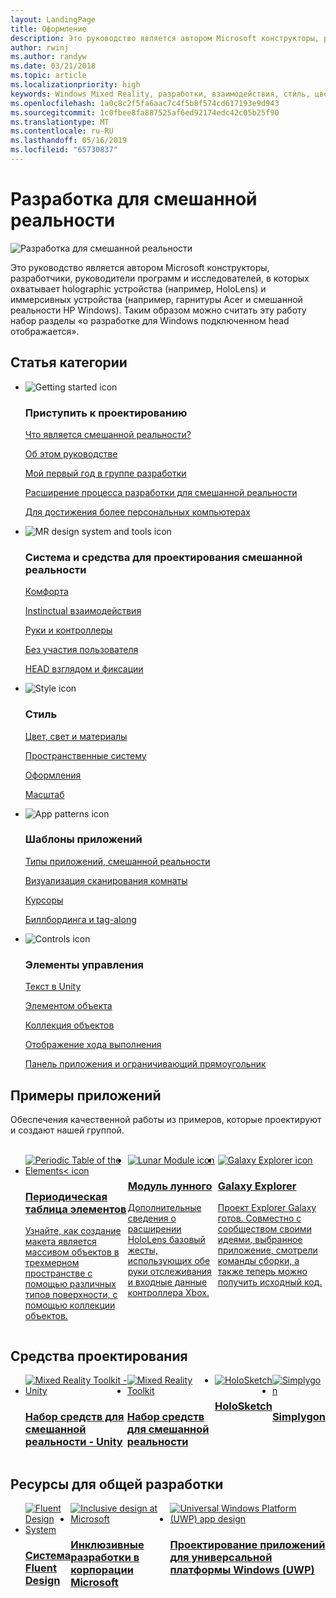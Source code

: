 ```yaml
---
layout: LandingPage
title: Оформление
description: Это руководство является автором Microsoft конструкторы, разработчики, руководители программ и исследователей, в которых охватывает holographic устройства (например, HoloLens) и иммерсивных устройства (например, гарнитуры Acer и смешанной реальности HP Windows). Таким образом можно считать эту работу набор разделы «о разработке для Windows подключенном head отображается».
author: rwinj
ms.author: randyw
ms.date: 03/21/2018
ms.topic: article
ms.localizationpriority: high
keywords: Windows Mixed Reality, разработки, взаимодействия, стиль, цвет, шаблоны приложений, элементы управления, примеры приложений, смешанной реальности средств, MRTK
ms.openlocfilehash: 1a0c8c2f5fa6aac7c4f5b8f574cd617193e9d943
ms.sourcegitcommit: 1c0fbee8fa887525af6ed92174edc42c05b25f90
ms.translationtype: MT
ms.contentlocale: ru-RU
ms.lasthandoff: 05/16/2019
ms.locfileid: "65730837"
---
```

# <a name="design-for-mixed-reality"></a>Разработка для смешанной реальности

![Разработка для смешанной реальности](images/Bicycle-Leschi10.gif)

Это руководство является автором Microsoft конструкторы, разработчики, руководители программ и исследователей, в которых охватывает holographic устройства (например, HoloLens) и иммерсивных устройства (например, гарнитуры Acer и смешанной реальности HP Windows). Таким образом можно считать эту работу набор разделы «о разработке для Windows подключенном head отображается».

## <a name="article-categories"></a>Статья категории

<ul class="panelContent cardsF">
    <li>
        <div class="cardSize">
            <div class="cardPadding">
                <div class="card">
                    <div class="cardImageOuter">
                        <div class="cardImage">
                            <img src="images/GetStartedIcon.png" alt="Getting started icon">
                        </div>
                    </div>
                    <div class="cardText">
                        <h3>Приступить к проектированию</h3>
                        <p>
                            <a href="mixed-reality.md">Что является смешанной реальности?</a>
                        </p>
                        <p>
                            <a href="about-this-design-guidance.md">Об этом руководстве</a>
                        </p>
                        <p>
                            <a href="case-study-my-first-year-on-the-hololens-design-team.md">Мой первый год в группе разработки</a>
                        </p>
                        <p>
                            <a href="case-study-expanding-the-design-process-for-mixed-reality.md">Расширение процесса разработки для смешанной реальности</a>
                        </p>
                        <p>
                            <a href="case-study-the-pursuit-of-more-personal-computing.md">Для достижения более персональных компьютерах</a>
                        </p>
                    </div>
                </div>
            </div>
        </div>
    </li>
    <li>
        <div class="cardSize">
            <div class="cardPadding">
                <div class="card">
                    <div class="cardImageOuter">
                        <div class="cardImage">
                            <img src="images/Interaction_Icon_120x130.png" alt="MR design system and tools icon">
                        </div>
                    </div>
                    <div class="cardText">
                        <h3>Система и средства для проектирования смешанной реальности</h3>
                        <p>
                            <a href="comfort.md">Комфорта</a>
                        </p>
            <p>
                            <a href="interaction-fundamentals.md">Instinctual взаимодействия</a>
                        </p>
                        <p>
                            <a href="hands-and-tools.md">Руки и контроллеры</a>
                        </p>
                        <p>
                            <a href="hands-free.md">Без участия пользователя</a>
                        </p>
                         <p>
                            <a href="gaze-and-commit.md">HEAD взглядом и фиксации</a>
                        </p>
                    </div>
                </div>
            </div>
        </div>
    </li>
    <li>
        <div class="cardSize">
            <div class="cardPadding">
                <div class="card">
                    <div class="cardImageOuter">
                        <div class="cardImage">
                            <img src="images/Style_Icon_120x130.png" alt="Style icon">
                        </div>
                    </div>
                    <div class="cardText">
                        <h3>Стиль</h3>
                        <p>
                            <a href="color,-light-and-materials.md">Цвет, свет и материалы</a>
                        </p>
                         <p>
                            <a href="spatial-sound-design.md">Пространственные систему</a>
                        </p>
                        <p>
                            <a href="typography.md">Оформления</a>
                        </p>
                        <p>
                            <a href="scale.md">Масштаб</a>
                        </p>                      
                    </div>
                </div>
            </div>
        </div>
    </li>
    <li>
        <div class="cardSize">
            <div class="cardPadding">
                <div class="card">
                    <div class="cardImageOuter">
                        <div class="cardImage">
                            <img src="images/App_patterns_Icon_120x130.png" alt="App patterns icon">
                        </div>
                    </div>
                    <div class="cardText">
                        <h3>Шаблоны приложений</h3>
                        <p>
                            <a href="types-of-mixed-reality-apps.md">Типы приложений, смешанной реальности</a>
                        </p>
                        <p>
                            <a href="room-scan-visualization.md">Визуализация сканирования комнаты</a>
                        </p>
                        <p>
                            <a href="cursors.md">Курсоры</a>
                        </p>
                        <p>
                            <a href="billboarding-and-tag-along.md">Биллбординга и tag-along</a>
                        </p>
                    </div>
                </div>
            </div>
        </div>
    </li>
    <li>
        <div class="cardSize">
            <div class="cardPadding">
                <div class="card">
                    <div class="cardImageOuter">
                        <div class="cardImage">
                            <img src="images/Controls_Icon_120x130.png" alt="Controls icon">
                        </div>
                    </div>
                    <div class="cardText">
                        <h3>Элементы управления</h3>
                        <p>
                            <a href="text-in-unity.md">Текст в Unity</a>
                        </p>
                        <p>
                            <a href="interactable-object.md">Элементом объекта</a>
                        </p>
                        <p>
                            <a href="object-collection.md">Коллекция объектов</a>
                        </p>
                        <p>
                            <a href="progress.md">Отображение хода выполнения</a>
                        </p>
                        <p>
                            <a href="app-bar-and-bounding-box.md">Панель приложения и ограничивающий прямоугольник</a>
                        </p>
                    </div>
                </div>
            </div>
        </div>
    </li>    
</ul>


## <a name="sample-apps"></a>Примеры приложений

Обеспечения качественной работы из примеров, которые проектируют и создают нашей группой.

<br>
<ul id="cardtypes-W" class="cardsW panelContent" style="display: flex; margin-top: 0px;">
    <li>
        <a href="periodic-table-of-the-elements.md" title="Периодическая таблица элементов" data-linktype="absolute-path">
            <div class="cardSize">
                <div class="cardPadding">
                    <div class="card">
                        <div class="cardImageOuter">
                            <div class="cardImage">
                                <img src="images/periodictableofelementsapp-tile.jpg" alt="Periodic Table of the Elements< icon">
                            </div>
                        </div>
                        <div class="cardText">
                            <h3>Периодическая таблица элементов</h3>
                            <p>Узнайте, как создание макета является массивом объектов в трехмерном пространстве с помощью различных типов поверхности, с помощью коллекции объектов.</p>
                        </div>
                    </div>
                </div>
            </div>
        </a>        
    </li>
    <li>
        <a href="lunar-module.md" title="Модуль лунного" data-linktype="absolute-path">
            <div class="cardSize">
                <div class="cardPadding">
                    <div class="card">
                        <div class="cardImageOuter">
                            <div class="cardImage">
                                <img src="images/lunar-module-tile.png" alt="Lunar Module icon">
                            </div>
                        </div>
                        <div class="cardText">
                            <h3>Модуль лунного</h3>
                            <p>Дополнительные сведения о расширении HoloLens базовый жесты, использующих обе руки отслеживания и входные данные контроллера Xbox.</p>
                        </div>
                    </div>
                </div>
            </div>
        </a>
    </li>
    <li>
        <a href="galaxy-explorer.md" title="Galaxy Explorer" data-linktype="absolute-path">
            <div class="cardSize">
                <div class="cardPadding">
                    <div class="card">
                        <div class="cardImageOuter">
                            <div class="cardImage">
                                <img src="images/galaxyexplorer-tile.jpg" alt="Galaxy Explorer icon">
                            </div>
                        </div>
                        <div class="cardText">
                            <h3>Galaxy Explorer</h3>
                            <p>Проект Explorer Galaxy готов. Совместно с сообществом своими идеями, выбранное приложение, смотрели команды сборки, а также теперь можно получить исходный код.</p>
                        </div>
                    </div>
                </div>
            </div>
        </a>
    </li>
</ul>



## <a name="design-tools"></a>Средства проектирования


<ul id="cardtypes-D" class="cardsD panelContent" style="display: flex; margin-top: 0px;">
    <li>
    <a href="https://github.com/Microsoft/MixedRealityToolkit-Unity" title="Набор средств для смешанной реальности - Unity" data-linktype="absolute-path">
        <div class="cardSize">
            <div class="cardPadding">
                <div class="card">
                    <div class="cardImageOuter">
                        <div class="cardImage">
                            <img src="images/MRTKandUnity.png" alt="Mixed Reality Toolkit - Unity">
                        </div>
                    </div>                    
            <div class="cardText">
                        <h3>Набор средств для смешанной реальности - Unity</h3>
                        <p> </p>
                    </div>
                </div>
            </div>
        </div>
      </a>  
    </li>
    <li>
    <a href="https://github.com/Microsoft/MixedRealityToolkit" title="Набор средств для смешанной реальности" data-linktype="absolute-path">
        <div class="cardSize">
            <div class="cardPadding">
                <div class="card">
                    <div class="cardImageOuter">
                        <div class="cardImage">
                            <img src="images/MRTK.png" alt="Mixed Reality Toolkit">
                        </div>
                    </div>                    
            <div class="cardText">
                        <h3>Набор средств для смешанной реальности</h3>
                        <p> </p>
                    </div>
                </div>
            </div>
        </div>
      </a>  
    </li>   
        <li>
    <a href="case-study-building-holosketch,-a-spatial-layout-and-ux-sketching-app-for-hololens.md" title="HoloSketch" data-linktype="absolute-path">
        <div class="cardSize">
            <div class="cardPadding">
                <div class="card">
                    <div class="cardImageOuter">
                        <div class="cardImage">
                            <img src="images/HoloSketch.png" alt="HoloSketch">
                        </div>
                    </div>                    
            <div class="cardText">
                        <h3>HoloSketch</h3>
                        <p> </p>
                    </div>
                </div>
            </div>
        </div>
      </a>  
    </li>   
            <li>
    <a href="https://www.simplygon.com" title="Simplygon" data-linktype="absolute-path">
        <div class="cardSize">
            <div class="cardPadding">
                <div class="card">
                    <div class="cardImageOuter">
                        <div class="cardImage">
                            <img src="images/Simplygon.png" alt="Simplygon">
                        </div>
                    </div>                    
            <div class="cardText">
                        <h3>Simplygon</h3>
                        <p> </p>
                    </div>
                </div>
            </div>
        </div>
      </a>  
    </li>
</ul>


## <a name="general-design-resources"></a>Ресурсы для общей разработки

<ul id="cardtypes-D" class="cardsD panelContent" style="display: flex; margin-top: 0px;">
    <li>
    <a href="http://fluent.microsoft.com" title="Fluent Design System" data-linktype="absolute-path">
        <div class="cardSize">
            <div class="cardPadding">
                <div class="card">
                    <div class="cardImageOuter">
                        <div class="cardImage">
                            <img src="images/Fluent.png" alt="Fluent Design System">
                        </div>
                    </div>                    
            <div class="cardText">
                        <h3>Система Fluent Design</h3>
                        <p> </p>
                    </div>
                </div>
            </div>
        </div>
      </a>  
    </li>
    <li>
    <a href="https://www.microsoft.com/design/inclusive" title="Инклюзивные разработки в корпорации Microsoft" data-linktype="absolute-path">
        <div class="cardSize">
            <div class="cardPadding">
                <div class="card">
                    <div class="cardImageOuter">
                        <div class="cardImage">
                            <img src="images/Inclusive.png" alt="Inclusive design at Microsoft">
                        </div>
                    </div>                    
            <div class="cardText">
                        <h3>Инклюзивные разработки в корпорации Microsoft</h3>
                        <p> </p>
                    </div>
                </div>
            </div>
        </div>
      </a>  
    </li>   
        <li>
    <a href="https://developer.microsoft.com/windows/apps/design" title="Проектирование приложений для универсальной платформы Windows (UWP)" data-linktype="absolute-path">
        <div class="cardSize">
            <div class="cardPadding">
                <div class="card">
                    <div class="cardImageOuter">
                        <div class="cardImage">
                            <img src="images/UWP.png" alt="Universal Windows Platform (UWP) app design">
                        </div>
                    </div>                    
            <div class="cardText">
                        <h3>Проектирование приложений для универсальной платформы Windows (UWP)</h3>
                        <p> </p>
                    </div>
                </div>
            </div>
        </div>
      </a>  
    </li>   
</ul>
